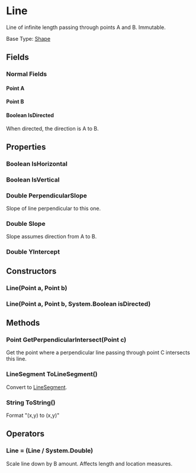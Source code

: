 # Line

Line of infinite length passing through points A and B. Immutable.

Base Type: [Shape](Shape.md)

## Fields

### Normal Fields

#### Point A

#### Point B

#### Boolean IsDirected

When directed, the direction is A to B.

## Properties

### Boolean IsHorizontal

### Boolean IsVertical

### Double PerpendicularSlope

Slope of line perpendicular to this one.

### Double Slope

Slope assumes direction from A to B.

### Double YIntercept

## Constructors

### Line(Point a, Point b)

### Line(Point a, Point b, System.Boolean isDirected)

## Methods

### Point GetPerpendicularIntersect(Point c)

Get the point where a perpendicular line passing through point C intersects this line.

### LineSegment ToLineSegment()

Convert to [LineSegment](LineSegment.md).

### String ToString()

Format "(x,y) to (x,y)"

## Operators

### Line = (Line / System.Double)

Scale line down by B amount. Affects length and location measures.

